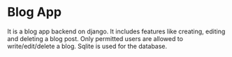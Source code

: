 # Blog App

It is a blog app backend on django. It includes features like creating, editing and deleting a blog post. Only permitted users are allowed to write/edit/delete a blog. Sqlite is used for the database.


